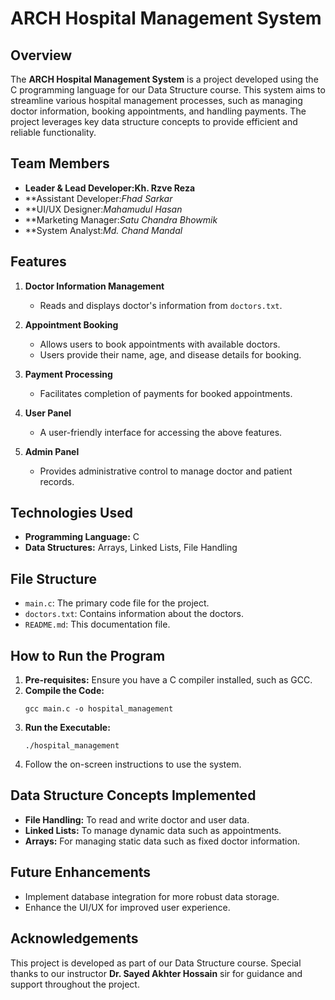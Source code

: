 # ARCH Hospital Management System

## Overview
The **ARCH Hospital Management System** is a project developed using the C programming language for our Data Structure course. This system aims to streamline various hospital management processes, such as managing doctor information, booking appointments, and handling payments. The project leverages key data structure concepts to provide efficient and reliable functionality.

## Team Members
- **Leader & Lead Developer:Kh. Rzve Reza**  
- **Assistant Developer:*Fhad Sarkar*  
- **UI/UX Designer:*Mahamudul Hasan*  
- **Marketing Manager:*Satu Chandra Bhowmik*
- **System Analyst:*Md. Chand Mandal*

## Features
1. **Doctor Information Management**  
   - Reads and displays doctor's information from `doctors.txt`.

2. **Appointment Booking**  
   - Allows users to book appointments with available doctors.  
   - Users provide their name, age, and disease details for booking.

3. **Payment Processing**  
   - Facilitates completion of payments for booked appointments.

4. **User Panel**  
   - A user-friendly interface for accessing the above features.

5. **Admin Panel**  
   - Provides administrative control to manage doctor and patient records.

## Technologies Used
- **Programming Language:** C
- **Data Structures:** Arrays, Linked Lists, File Handling

## File Structure
- `main.c`: The primary code file for the project.
- `doctors.txt`: Contains information about the doctors.
- `README.md`: This documentation file.

## How to Run the Program
1. **Pre-requisites:** Ensure you have a C compiler installed, such as GCC.
2. **Compile the Code:**
   ```
   gcc main.c -o hospital_management
   ```
3. **Run the Executable:**
   ```
   ./hospital_management
   ```
4. Follow the on-screen instructions to use the system.

## Data Structure Concepts Implemented
- **File Handling:** To read and write doctor and user data.
- **Linked Lists:** To manage dynamic data such as appointments.
- **Arrays:** For managing static data such as fixed doctor information.

## Future Enhancements
- Implement database integration for more robust data storage.
- Enhance the UI/UX for improved user experience.

## Acknowledgements
This project is developed as part of our Data Structure course. Special thanks to our instructor **Dr. Sayed Akhter Hossain** sir for guidance and support throughout the project.

